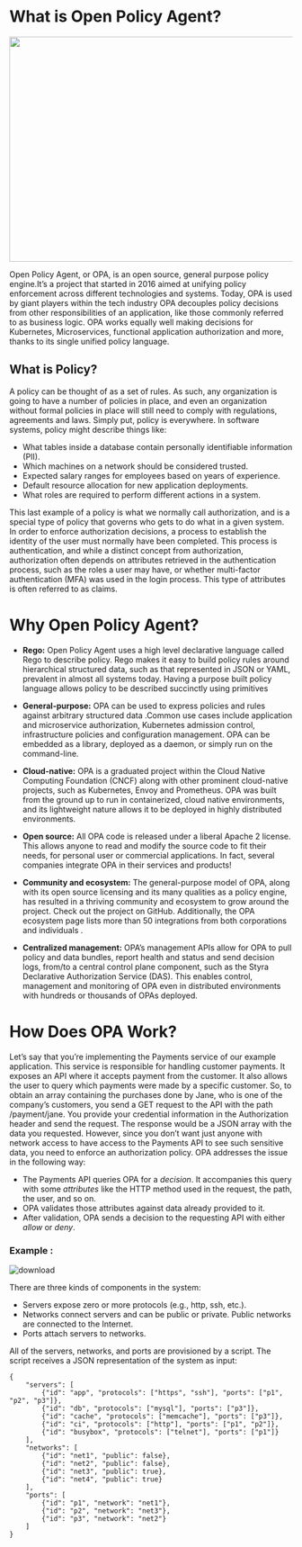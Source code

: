 # What is Open Policy Agent?

<img src="https://softwareengineeringdaily.com/wp-content/uploads/2018/11/OpenPolicyAgent.png" align="middle"  style="width:1000px; 
            height:400px; 
            display: block;" />
            
Open Policy Agent, or OPA, is an open source, general purpose policy engine.It’s a project that started in 2016 aimed at unifying policy enforcement across different technologies
and systems. Today, OPA is used by giant players within the tech industry OPA decouples policy decisions from other responsibilities of an application, like those commonly 
referred to as business logic. OPA works equally well making decisions for Kubernetes, Microservices, functional application authorization and more, thanks to its single unified
policy language.

## What is Policy?
A policy can be thought of as a set of rules. As such, any organization is going to have a number of policies in place, and even an organization without formal policies in place
will still need to comply with regulations, agreements and laws. Simply put, policy is everywhere. In software systems, policy might describe things like:
- What tables inside a database contain personally identifiable information (PII).
- Which machines on a network should be considered trusted.
- Expected salary ranges for employees based on years of experience. 
- Default resource allocation for new application deployments.
- What roles are required to perform different actions in a system.

This last example of a policy is what we normally call authorization, and is a special type of policy that governs who gets to do what in a given system. In order to enforce 
authorization decisions, a process to establish the identity of the user must normally have been completed. This process is authentication, and while a distinct concept from 
authorization, authorization often depends on attributes retrieved in the authentication process, such as the roles a user may have, or whether multi-factor authentication (MFA)
was used in the login process. This type of attributes is often referred to as claims.

# Why Open Policy Agent?

- **Rego:** Open Policy Agent uses a high level declarative language called Rego to describe policy. Rego makes it easy to build policy rules around hierarchical structured data,
such as that represented in JSON or YAML, prevalent in almost all systems today. Having a purpose built policy language allows policy to be described succinctly using primitives


- **General-purpose:** OPA can be used to express policies and rules against arbitrary structured data .Common use cases include application and microservice authorization, 
Kubernetes admission control, infrastructure policies and configuration management. OPA can be embedded as a library, deployed as a daemon, or simply run on the command-line.


- **Cloud-native:** OPA is a graduated project within the Cloud Native Computing Foundation (CNCF) along with other prominent cloud-native projects, such as Kubernetes, 
 Envoy and Prometheus. OPA was built from the ground up to run in containerized, cloud native environments, and its lightweight nature allows it to be deployed in highly
 distributed environments.


- **Open source:** All OPA code is released under a liberal Apache 2 license. This allows anyone to read and modify the source code to fit their needs, for personal user or 
 commercial applications. In fact, several companies integrate OPA in their services and products!


- **Community and ecosystem:** The general-purpose model of OPA, along with its open source licensing and its many qualities as a policy engine, has resulted in a thriving
community and ecosystem to grow around the project. Check out the project on GitHub. Additionally, the OPA ecosystem page lists more than 50 integrations from both 
corporations and individuals .


- **Centralized management:** OPA’s management APIs allow for OPA to pull policy and data bundles, report health and status and send decision logs, from/to a central control 
plane component, such as the Styra Declarative Authorization Service (DAS). This enables control, management and monitoring of OPA even in distributed environments with 
hundreds or thousands of OPAs deployed.


# How Does OPA Work?

Let’s say that you’re implementing the Payments service of our example application. This service is responsible for handling customer payments. It exposes an API where 
it accepts payment from the customer. It also allows the user to query which payments were made by a specific customer. So, to obtain an array containing the purchases done 
by Jane, who is one of the company’s customers, you send a GET request to the API with the path /payment/jane. You provide your credential information in the Authorization 
header and send the request. The response would be a JSON array with the data you requested. However, since you don’t want just anyone with network access to have access to 
the Payments API to see such sensitive data, you need to enforce an authorization policy. OPA addresses the issue in the following way:

- The Payments API queries OPA for a *decision*. It accompanies this query with some *attributes* like the HTTP method used in the request, the path, the user, and so on.
- OPA validates those attributes against data already provided to it.
- After validation, OPA sends a decision to the requesting API with either *allow* or *deny*.

### Example :
![download](https://d33wubrfki0l68.cloudfront.net/ccaa16878b16f07b8f03403662cb483decb11389/37b9e/docs/latest/images/system.svg)

There are three kinds of components in the system:

- Servers expose zero or more protocols (e.g., http, ssh, etc.).
- Networks connect servers and can be public or private. Public networks are connected to the Internet.
- Ports attach servers to networks.

All of the servers, networks, and ports are provisioned by a script. The script receives a JSON representation of the system as input:
```
{
    "servers": [
        {"id": "app", "protocols": ["https", "ssh"], "ports": ["p1", "p2", "p3"]},
        {"id": "db", "protocols": ["mysql"], "ports": ["p3"]},
        {"id": "cache", "protocols": ["memcache"], "ports": ["p3"]},
        {"id": "ci", "protocols": ["http"], "ports": ["p1", "p2"]},
        {"id": "busybox", "protocols": ["telnet"], "ports": ["p1"]}
    ],
    "networks": [
        {"id": "net1", "public": false},
        {"id": "net2", "public": false},
        {"id": "net3", "public": true},
        {"id": "net4", "public": true}
    ],
    "ports": [
        {"id": "p1", "network": "net1"},
        {"id": "p2", "network": "net3"},
        {"id": "p3", "network": "net2"}
    ]
}
```

